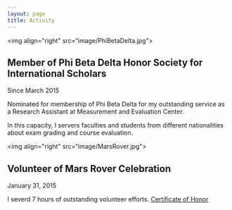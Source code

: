 ```yaml
---
layout: page
title: Activity
---
```

<img align="right" src=“image/PhiBetaDelta.jpg">

## Member of Phi Beta Delta Honor Society for International Scholars
Since March 2015

Nominated for membership of Phi Beta Delta for my outstanding service as a Research Assistant at Measurement and Evaluation Center. 

In this capacity, I servers faculties and students from different nationalities about exam grading and course evaluation.

<img align="right" src=“image/MarsRover.jpg">

## Volunteer of Mars Rover Celebration
January 31, 2015

I severd 7 hours of outstanding volunteer efforts. [Certificate of Honor](/files/2015_MarsRoverJudgeCertificates_Part251.pdf/)